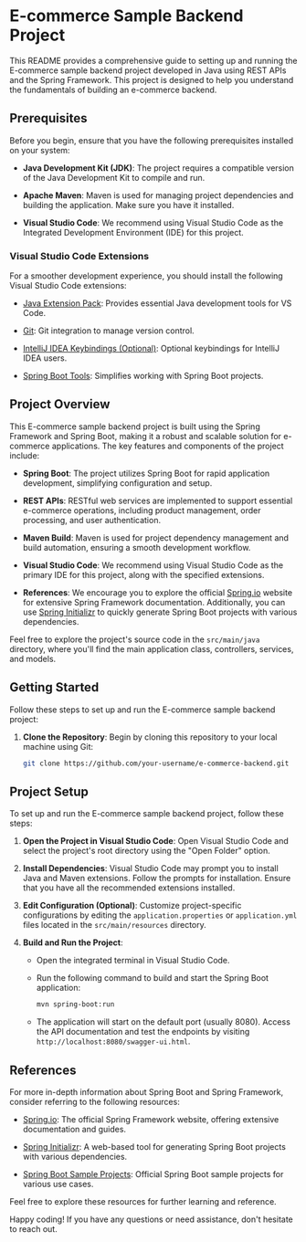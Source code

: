 # E-commerce Sample Backend Project

This README provides a comprehensive guide to setting up and running the E-commerce sample backend project developed in Java using REST APIs and the Spring Framework. This project is designed to help you understand the fundamentals of building an e-commerce backend.

## Prerequisites

Before you begin, ensure that you have the following prerequisites installed on your system:

- **Java Development Kit (JDK)**: The project requires a compatible version of the Java Development Kit to compile and run.

- **Apache Maven**: Maven is used for managing project dependencies and building the application. Make sure you have it installed.

- **Visual Studio Code**: We recommend using Visual Studio Code as the Integrated Development Environment (IDE) for this project.

### Visual Studio Code Extensions

For a smoother development experience, you should install the following Visual Studio Code extensions:

- [Java Extension Pack](https://marketplace.visualstudio.com/items?itemName=vscjava.vscode-java-pack): Provides essential Java development tools for VS Code.

- [Git](https://marketplace.visualstudio.com/items?itemName=vscode.git): Git integration to manage version control.

- [IntelliJ IDEA Keybindings (Optional)](https://marketplace.visualstudio.com/items?itemName=k--kato.intellij-idea-keybindings): Optional keybindings for IntelliJ IDEA users.

- [Spring Boot Tools](https://marketplace.visualstudio.com/items?itemName=Pivotal.vscode-spring-boot): Simplifies working with Spring Boot projects.

## Project Overview

This E-commerce sample backend project is built using the Spring Framework and Spring Boot, making it a robust and scalable solution for e-commerce applications. The key features and components of the project include:

- **Spring Boot**: The project utilizes Spring Boot for rapid application development, simplifying configuration and setup.

- **REST APIs**: RESTful web services are implemented to support essential e-commerce operations, including product management, order processing, and user authentication.

- **Maven Build**: Maven is used for project dependency management and build automation, ensuring a smooth development workflow.

- **Visual Studio Code**: We recommend using Visual Studio Code as the primary IDE for this project, along with the specified extensions.

- **References**: We encourage you to explore the official [Spring.io](https://spring.io/) website for extensive Spring Framework documentation. Additionally, you can use [Spring Initializr](https://start.spring.io/) to quickly generate Spring Boot projects with various dependencies.

Feel free to explore the project's source code in the `src/main/java` directory, where you'll find the main application class, controllers, services, and models.

## Getting Started

Follow these steps to set up and run the E-commerce sample backend project:

1. **Clone the Repository**: Begin by cloning this repository to your local machine using Git:

   ```bash
   git clone https://github.com/your-username/e-commerce-backend.git
   ```

## Project Setup

To set up and run the E-commerce sample backend project, follow these steps:

1. **Open the Project in Visual Studio Code**: Open Visual Studio Code and select the project's root directory using the "Open Folder" option.

2. **Install Dependencies**: Visual Studio Code may prompt you to install Java and Maven extensions. Follow the prompts for installation. Ensure that you have all the recommended extensions installed.

3. **Edit Configuration (Optional)**: Customize project-specific configurations by editing the `application.properties` or `application.yml` files located in the `src/main/resources` directory.

4. **Build and Run the Project**:
   - Open the integrated terminal in Visual Studio Code.
   - Run the following command to build and start the Spring Boot application:

     ```bash
     mvn spring-boot:run
     ```

   - The application will start on the default port (usually 8080). Access the API documentation and test the endpoints by visiting `http://localhost:8080/swagger-ui.html`.

## References

For more in-depth information about Spring Boot and Spring Framework, consider referring to the following resources:

- [Spring.io](https://spring.io/): The official Spring Framework website, offering extensive documentation and guides.

- [Spring Initializr](https://start.spring.io/): A web-based tool for generating Spring Boot projects with various dependencies.

- [Spring Boot Sample Projects](https://github.com/spring-projects/spring-boot/tree/main/spring-boot-samples): Official Spring Boot sample projects for various use cases.

Feel free to explore these resources for further learning and reference.

Happy coding! If you have any questions or need assistance, don't hesitate to reach out.
